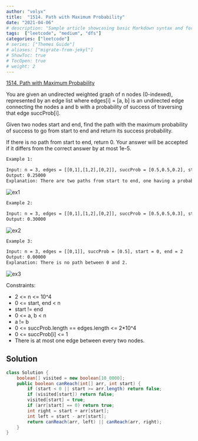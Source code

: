 ```yaml
---
author: "volyx"
title:  "1514. Path with Maximum Probability"
date: "2021-04-06"
# description: "Sample article showcasing basic Markdown syntax and formatting for HTML elements."
tags:  ["leetcode", "medium", "dfs"]
categories: ["leetcode"]
# series: ["Themes Guide"]
# aliases: ["migrate-from-jekyl"]
# ShowToc: true
# TocOpen: true
# weight: 2
---
```


[1514. Path with Maximum Probability](https://leetcode.com/problems/path-with-maximum-probability/)

You are given an undirected weighted graph of n nodes (0-indexed), represented by an edge list where edges[i] = [a, b] is an undirected edge connecting the nodes a and b with a probability of success of traversing that edge succProb[i].

Given two nodes start and end, find the path with the maximum probability of success to go from start to end and return its success probability.

If there is no path from start to end, return 0. Your answer will be accepted if it differs from the correct answer by at most 1e-5.

```txt
Example 1:

Input: n = 3, edges = [[0,1],[1,2],[0,2]], succProb = [0.5,0.5,0.2], start = 0, end = 2
Output: 0.25000
Explanation: There are two paths from start to end, one having a probability of success = 0.2 and the other has 0.5 * 0.5 = 0.25.
```

![ex1](/images/2021-04-06-prob-ex1.png)

```txt
Example 2:

Input: n = 3, edges = [[0,1],[1,2],[0,2]], succProb = [0.5,0.5,0.3], start = 0, end = 2
Output: 0.30000
```

![ex2](/images/2021-04-06-prob-ex2.png)

```txt
Example 3:

Input: n = 3, edges = [[0,1]], succProb = [0.5], start = 0, end = 2
Output: 0.00000
Explanation: There is no path between 0 and 2.
```

![ex3](/images/2021-04-06-prob-ex3.png)

Constraints:

- 2 <= n <= 10^4
- 0 <= start, end < n
- start != end
- 0 <= a, b < n
- a != b
- 0 <= succProb.length == edges.length <= 2*10^4
- 0 <= succProb[i] <= 1
- There is at most one edge between every two nodes.

## Solution

```java
class Solution {
    boolean[] visited = new boolean[10_0000];
    public boolean canReach(int[] arr, int start) {
        if (start < 0 || start >= arr.length) return false;
        if (visited[start]) return false;
        visited[start] = true;
        if (arr[start] == 0) return true;
        int right = start + arr[start];
        int left = start - arr[start];
        return canReach(arr, left) || canReach(arr, right);
    }
}
```
